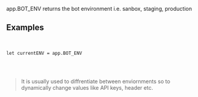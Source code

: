 app.BOT_ENV returns the bot environment i.e. sanbox, staging, production

## Examples
​
```
let currentENV = app.BOT_ENV


```
​
> It is usually used to diffrentiate between enviornments so to dynamically change values like API keys, header etc.
